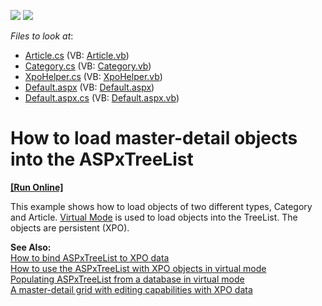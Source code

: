 <!-- default badges list -->
[![](https://img.shields.io/badge/Open_in_DevExpress_Support_Center-FF7200?style=flat-square&logo=DevExpress&logoColor=white)](https://supportcenter.devexpress.com/ticket/details/E2111)
[![](https://img.shields.io/badge/📖_How_to_use_DevExpress_Examples-e9f6fc?style=flat-square)](https://docs.devexpress.com/GeneralInformation/403183)
<!-- default badges end -->
<!-- default file list -->
*Files to look at*:

* [Article.cs](./CS/WebSite/App_Code/Article.cs) (VB: [Article.vb](./VB/WebSite/App_Code/Article.vb))
* [Category.cs](./CS/WebSite/App_Code/Category.cs) (VB: [Category.vb](./VB/WebSite/App_Code/Category.vb))
* [XpoHelper.cs](./CS/WebSite/App_Code/XpoHelper.cs) (VB: [XpoHelper.vb](./VB/WebSite/App_Code/XpoHelper.vb))
* [Default.aspx](./CS/WebSite/Default.aspx) (VB: [Default.aspx](./VB/WebSite/Default.aspx))
* [Default.aspx.cs](./CS/WebSite/Default.aspx.cs) (VB: [Default.aspx.vb](./VB/WebSite/Default.aspx.vb))
<!-- default file list end -->
# How to load master-detail objects into the ASPxTreeList
<!-- run online -->
**[[Run Online]](https://codecentral.devexpress.com/e2111/)**
<!-- run online end -->


<p>This example shows how to load objects of two different types, Category and Article. <a href="http://documentation.devexpress.com/#AspNet/CustomDocument4008">Virtual Mode</a> is used to load objects into the TreeList. The objects are persistent (XPO).</p><p><strong>See Also:</strong><br />
<a href="https://www.devexpress.com/Support/Center/p/E1288">How to bind ASPxTreeList to XPO data</a><br />
<a href="https://www.devexpress.com/Support/Center/p/E2107">How to use the ASPxTreeList with XPO objects in virtual mode</a><br />
<a href="https://www.devexpress.com/Support/Center/p/E1368">Populating ASPxTreeList from a database in virtual mode</a><br />
<a href="https://www.devexpress.com/Support/Center/p/E418">A master-detail grid with editing capabilities with XPO data</a></p>

<br/>


